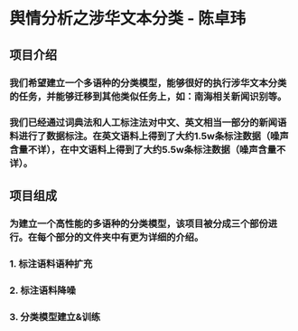 # 舆情分析之涉华文本分类 - 陈卓玮

## 项目介绍
### 我们希望建立一个多语种的分类模型，能够很好的执行涉华文本分类的任务，并能够迁移到其他类似任务上，如：南海相关新闻识别等。
### 我们已经通过词典法和人工标注法对中文、英文相当一部分的新闻语料进行了数据标注。在英文语料上得到了大约1.5w条标注数据（噪声含量不详），在中文语料上得到了大约5.5w条标注数据（噪声含量不详）。

## 项目组成
### 为建立一个高性能的多语种的分类模型，该项目被分成三个部份进行。在每个部分的文件夹中有更为详细的介绍。
### 1. 标注语料语种扩充
### 2. 标注语料降噪
### 3. 分类模型建立&训练

